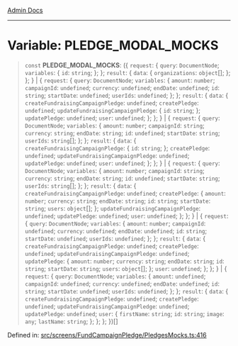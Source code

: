 [Admin Docs](/)

***

# Variable: PLEDGE\_MODAL\_MOCKS

> `const` **PLEDGE\_MODAL\_MOCKS**: (\{ `request`: \{ `query`: `DocumentNode`; `variables`: \{ `id`: `string`; \}; \}; `result`: \{ `data`: \{ `organizations`: `object`[]; \}; \}; \} \| \{ `request`: \{ `query`: `DocumentNode`; `variables`: \{ `amount`: `number`; `campaignId`: `undefined`; `currency`: `undefined`; `endDate`: `undefined`; `id`: `string`; `startDate`: `undefined`; `userIds`: `undefined`; \}; \}; `result`: \{ `data`: \{ `createFundraisingCampaignPledge`: `undefined`; `createPledge`: `undefined`; `updateFundraisingCampaignPledge`: \{ `id`: `string`; \}; `updatePledge`: `undefined`; `user`: `undefined`; \}; \}; \} \| \{ `request`: \{ `query`: `DocumentNode`; `variables`: \{ `amount`: `number`; `campaignId`: `string`; `currency`: `string`; `endDate`: `string`; `id`: `undefined`; `startDate`: `string`; `userIds`: `string`[]; \}; \}; `result`: \{ `data`: \{ `createFundraisingCampaignPledge`: \{ `id`: `string`; \}; `createPledge`: `undefined`; `updateFundraisingCampaignPledge`: `undefined`; `updatePledge`: `undefined`; `user`: `undefined`; \}; \}; \} \| \{ `request`: \{ `query`: `DocumentNode`; `variables`: \{ `amount`: `number`; `campaignId`: `string`; `currency`: `string`; `endDate`: `string`; `id`: `undefined`; `startDate`: `string`; `userIds`: `string`[]; \}; \}; `result`: \{ `data`: \{ `createFundraisingCampaignPledge`: `undefined`; `createPledge`: \{ `amount`: `number`; `currency`: `string`; `endDate`: `string`; `id`: `string`; `startDate`: `string`; `users`: `object`[]; \}; `updateFundraisingCampaignPledge`: `undefined`; `updatePledge`: `undefined`; `user`: `undefined`; \}; \}; \} \| \{ `request`: \{ `query`: `DocumentNode`; `variables`: \{ `amount`: `number`; `campaignId`: `undefined`; `currency`: `undefined`; `endDate`: `undefined`; `id`: `string`; `startDate`: `undefined`; `userIds`: `undefined`; \}; \}; `result`: \{ `data`: \{ `createFundraisingCampaignPledge`: `undefined`; `createPledge`: `undefined`; `updateFundraisingCampaignPledge`: `undefined`; `updatePledge`: \{ `amount`: `number`; `currency`: `string`; `endDate`: `string`; `id`: `string`; `startDate`: `string`; `users`: `object`[]; \}; `user`: `undefined`; \}; \}; \} \| \{ `request`: \{ `query`: `DocumentNode`; `variables`: \{ `amount`: `undefined`; `campaignId`: `undefined`; `currency`: `undefined`; `endDate`: `undefined`; `id`: `string`; `startDate`: `undefined`; `userIds`: `undefined`; \}; \}; `result`: \{ `data`: \{ `createFundraisingCampaignPledge`: `undefined`; `createPledge`: `undefined`; `updateFundraisingCampaignPledge`: `undefined`; `updatePledge`: `undefined`; `user`: \{ `firstName`: `string`; `id`: `string`; `image`: `any`; `lastName`: `string`; \}; \}; \}; \})[]

Defined in: [src/screens/FundCampaignPledge/PledgesMocks.ts:416](https://github.com/PalisadoesFoundation/talawa-admin/blob/main/src/screens/FundCampaignPledge/PledgesMocks.ts#L416)
